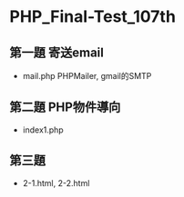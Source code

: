 # PHP_Final-Test_107th
## 第一題 寄送email
- mail.php
PHPMailer, gmail的SMTP

## 第二題 PHP物件導向
- index1.php

## 第三題 
- 2-1.html, 2-2.html
